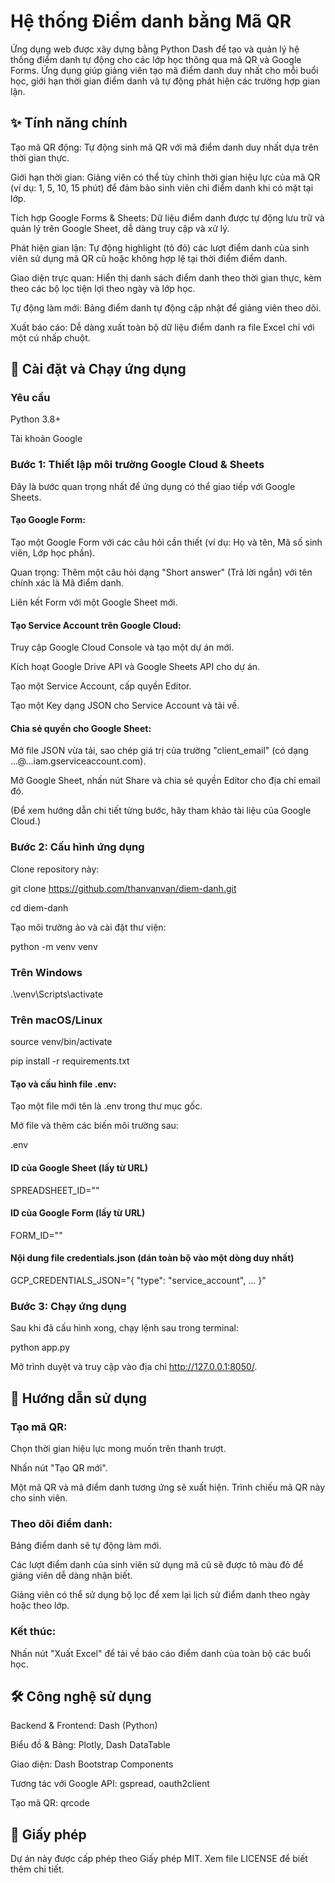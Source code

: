# Hệ thống Điểm danh bằng Mã QR

Ứng dụng web được xây dựng bằng Python Dash để tạo và quản lý hệ thống điểm danh tự động cho các lớp học thông qua mã QR và Google Forms. Ứng dụng giúp giảng viên tạo mã điểm danh duy nhất cho mỗi buổi học, giới hạn thời gian điểm danh và tự động phát hiện các trường hợp gian lận.

## ✨ Tính năng chính

Tạo mã QR động: Tự động sinh mã QR với mã điểm danh duy nhất dựa trên thời gian thực.

Giới hạn thời gian: Giảng viên có thể tùy chỉnh thời gian hiệu lực của mã QR (ví dụ: 1, 5, 10, 15 phút) để đảm bảo sinh viên chỉ điểm danh khi có mặt tại lớp.

Tích hợp Google Forms & Sheets: Dữ liệu điểm danh được tự động lưu trữ và quản lý trên Google Sheet, dễ dàng truy cập và xử lý.

Phát hiện gian lận: Tự động highlight (tô đỏ) các lượt điểm danh của sinh viên sử dụng mã QR cũ hoặc không hợp lệ tại thời điểm điểm danh.

Giao diện trực quan: Hiển thị danh sách điểm danh theo thời gian thực, kèm theo các bộ lọc tiện lợi theo ngày và lớp học.

Tự động làm mới: Bảng điểm danh tự động cập nhật để giảng viên theo dõi.

Xuất báo cáo: Dễ dàng xuất toàn bộ dữ liệu điểm danh ra file Excel chỉ với một cú nhấp chuột.

## 🚀 Cài đặt và Chạy ứng dụng

### Yêu cầu

Python 3.8+

Tài khoản Google

### Bước 1: Thiết lập môi trường Google Cloud & Sheets

Đây là bước quan trọng nhất để ứng dụng có thể giao tiếp với Google Sheets.

#### Tạo Google Form:

Tạo một Google Form với các câu hỏi cần thiết (ví dụ: Họ và tên, Mã số sinh viên, Lớp học phần).

Quan trọng: Thêm một câu hỏi dạng "Short answer" (Trả lời ngắn) với tên chính xác là Mã điểm danh.

Liên kết Form với một Google Sheet mới.

#### Tạo Service Account trên Google Cloud:

Truy cập Google Cloud Console và tạo một dự án mới.

Kích hoạt Google Drive API và Google Sheets API cho dự án.

Tạo một Service Account, cấp quyền Editor.

Tạo một Key dạng JSON cho Service Account và tải về.

#### Chia sẻ quyền cho Google Sheet:

Mở file JSON vừa tải, sao chép giá trị của trường "client_email" (có dạng ...@...iam.gserviceaccount.com).

Mở Google Sheet, nhấn nút Share và chia sẻ quyền Editor cho địa chỉ email đó.

(Để xem hướng dẫn chi tiết từng bước, hãy tham khảo tài liệu của Google Cloud.)

### Bước 2: Cấu hình ứng dụng

Clone repository này:

git clone https://github.com/thanvanvan/diem-danh.git

cd diem-danh

Tạo môi trường ảo và cài đặt thư viện:

python -m venv venv

### Trên Windows

.\venv\Scripts\activate

### Trên macOS/Linux

source venv/bin/activate

pip install -r requirements.txt

#### Tạo và cấu hình file .env:

Tạo một file mới tên là .env trong thư mục gốc.

Mở file và thêm các biến môi trường sau:

.env

#### ID của Google Sheet (lấy từ URL)

SPREADSHEET_ID=""

#### ID của Google Form (lấy từ URL)

FORM_ID=""

#### Nội dung file credentials.json (dán toàn bộ vào một dòng duy nhất)

GCP_CREDENTIALS_JSON="{ \"type\": \"service_account\", ... }"

### Bước 3: Chạy ứng dụng

Sau khi đã cấu hình xong, chạy lệnh sau trong terminal:

python app.py

Mở trình duyệt và truy cập vào địa chỉ http://127.0.0.1:8050/.

## 📖 Hướng dẫn sử dụng

### Tạo mã QR:

Chọn thời gian hiệu lực mong muốn trên thanh trượt.

Nhấn nút "Tạo QR mới".

Một mã QR và mã điểm danh tương ứng sẽ xuất hiện. Trình chiếu mã QR này cho sinh viên.

### Theo dõi điểm danh:

Bảng điểm danh sẽ tự động làm mới.

Các lượt điểm danh của sinh viên sử dụng mã cũ sẽ được tô màu đỏ để giảng viên dễ dàng nhận biết.

Giảng viên có thể sử dụng bộ lọc để xem lại lịch sử điểm danh theo ngày hoặc theo lớp.

### Kết thúc:

Nhấn nút "Xuất Excel" để tải về báo cáo điểm danh của toàn bộ các buổi học.

## 🛠️ Công nghệ sử dụng

Backend & Frontend: Dash (Python)

Biểu đồ & Bảng: Plotly, Dash DataTable

Giao diện: Dash Bootstrap Components

Tương tác với Google API: gspread, oauth2client

Tạo mã QR: qrcode

## 📜 Giấy phép

Dự án này được cấp phép theo Giấy phép MIT. Xem file LICENSE để biết thêm chi tiết.
